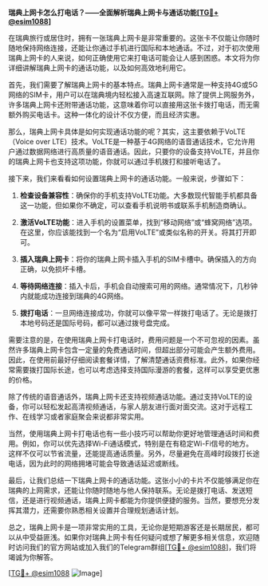 **瑞典上网卡怎么打电话？——全面解析瑞典上网卡与通话功能[[TG💪+ @esim1088](https://t.me/s/esim1088)]**

在瑞典旅行或居住时，拥有一张瑞典上网卡是非常重要的。这张卡不仅能让你随时随地保持网络连接，还能让你通过手机进行国际和本地通话。不过，对于初次使用瑞典上网卡的人来说，如何正确使用它来打电话可能会让人感到困惑。本文将为你详细讲解瑞典上网卡的通话功能，以及如何高效地利用它。

首先，我们需要了解瑞典上网卡的基本特点。瑞典上网卡通常是一种支持4G或5G网络的SIM卡，用户可以在瑞典境内轻松接入高速互联网。除了提供上网服务外，许多瑞典上网卡还附带通话功能，这意味着你可以直接用这张卡拨打电话，而无需额外购买电话卡。这种一体化的设计不仅方便，而且经济实惠。

那么，瑞典上网卡具体是如何实现通话功能的呢？其实，这主要依赖于VoLTE（Voice over LTE）技术。VoLTE是一种基于4G网络的语音通话技术，它允许用户通过数据网络进行高质量的语音通话。因此，只要你的设备支持VoLTE，并且你的瑞典上网卡也支持这项功能，你就可以通过手机拨打和接听电话了。

接下来，我们来看看如何设置瑞典上网卡的通话功能。一般来说，步骤如下：

1. **检查设备兼容性**：确保你的手机支持VoLTE功能。大多数现代智能手机都具备这一功能，但如果你不确定，可以查看手机说明书或联系手机制造商确认。

2. **激活VoLTE功能**：进入手机的设置菜单，找到“移动网络”或“蜂窝网络”选项。在这里，你应该能找到一个名为“启用VoLTE”或类似名称的开关。将其打开即可。

3. **插入瑞典上网卡**：将你的瑞典上网卡插入手机的SIM卡槽中。确保插入的方向正确，以免损坏卡槽。

4. **等待网络连接**：插入卡后，手机会自动搜索可用的网络。通常情况下，几秒钟内就能成功连接到瑞典的4G网络。

5. **拨打电话**：一旦网络连接成功，你就可以像平常一样拨打电话了。无论是拨打本地号码还是国际号码，都可以通过拨号盘完成。

需要注意的是，在使用瑞典上网卡打电话时，费用问题是一个不可忽视的因素。虽然许多瑞典上网卡包含一定量的免费通话时间，但超出部分可能会产生额外费用。因此，在使用前最好仔细阅读套餐详情，了解清楚通话资费标准。此外，如果你经常需要拨打国际长途，也可以考虑选择支持国际漫游的套餐，这样可以享受更优惠的价格。

除了传统的语音通话外，瑞典上网卡还支持视频通话功能。通过支持VoLTE的设备，你可以轻松发起高清视频通话，与家人朋友进行面对面交流。这对于远程工作、在线学习或者家庭聚会来说都非常实用。

当然，使用瑞典上网卡打电话也有一些小技巧可以帮助你更好地管理通话时间和费用。例如，你可以优先选择Wi-Fi通话模式，特别是在有稳定Wi-Fi信号的地方。这样不仅可以节省流量，还能提高通话质量。另外，尽量避免在高峰时段拨打长途电话，因为此时的网络拥堵可能会导致通话延迟或断线。

最后，让我们总结一下瑞典上网卡的通话功能。这张小小的卡片不仅能够满足你在瑞典的上网需求，还能让你随时随地与他人保持联系。无论是拨打电话、发送短信，还是进行视频通话，瑞典上网卡都能为你提供便捷的服务。当然，要想充分发挥其潜力，还需要你熟悉相关设置并合理规划通话计划。

总之，瑞典上网卡是一项非常实用的工具，无论你是短期游客还是长期居民，都可以从中受益匪浅。如果你对瑞典上网卡有任何疑问或想了解更多相关信息，欢迎随时访问我们的官方网站或加入我们的Telegram群组[[TG💪+ @esim1088](https://t.me/s/esim1088)]，我们将竭诚为你解答。

[[TG💪+ @esim1088](https://t.me/s/esim1088) ![Image](https://i.postimg.cc/4NQfJmqS/Snipaste-2025-05-13-00-14-12.png)]